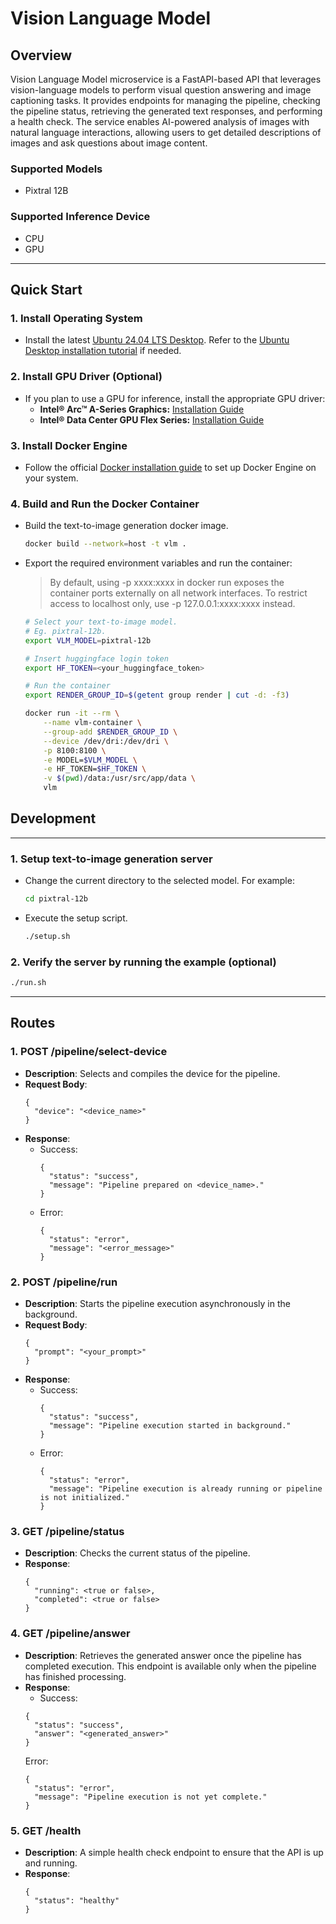 # Vision Language Model

## Overview
Vision Language Model microservice is a FastAPI-based API that leverages vision-language models to perform visual question answering and image captioning tasks. 
It provides endpoints for managing the pipeline, checking the pipeline status, retrieving the generated text responses, and performing a health check. The service enables AI-powered analysis of images with natural language interactions, allowing users to get detailed descriptions of images and ask questions about image content.

### Supported Models
* Pixtral 12B

### Supported Inference Device
* CPU
* GPU

---

## Quick Start

### 1. Install Operating System
- Install the latest [Ubuntu 24.04 LTS Desktop](https://releases.ubuntu.com/jammy/). Refer to the [Ubuntu Desktop installation tutorial](https://ubuntu.com/tutorials/install-ubuntu-desktop#1-overview) if needed.

### 2. Install GPU Driver (Optional)
- If you plan to use a GPU for inference, install the appropriate GPU driver:
  - **Intel® Arc™ A-Series Graphics:** [Installation Guide](https://github.com/intel/edge-developer-kit-reference-scripts/tree/main/gpu/arc/dg2)
  - **Intel® Data Center GPU Flex Series:** [Installation Guide](https://github.com/intel/edge-developer-kit-reference-scripts/tree/main/gpu/flex/ats)

### 3. Install Docker Engine
- Follow the official [Docker installation guide](https://docs.docker.com/engine/install/) to set up Docker Engine on your system.

### 4. Build and Run the Docker Container
- Build the text-to-image generation docker image.
  ```bash
  docker build --network=host -t vlm .
  ```
- Export the required environment variables and run the container:
  > By default, using -p xxxx:xxxx in docker run exposes the container ports externally on all network interfaces. To restrict access to localhost only, use -p 127.0.0.1:xxxx:xxxx instead.
  ```bash
  # Select your text-to-image model.
  # Eg. pixtral-12b.
  export VLM_MODEL=pixtral-12b
  
  # Insert huggingface login token
  export HF_TOKEN=<your_huggingface_token>
  
  # Run the container  
  export RENDER_GROUP_ID=$(getent group render | cut -d: -f3)
  
  docker run -it --rm \
      --name vlm-container \
      --group-add $RENDER_GROUP_ID \
      --device /dev/dri:/dev/dri \
      -p 8100:8100 \
      -e MODEL=$VLM_MODEL \
      -e HF_TOKEN=$HF_TOKEN \
      -v $(pwd)/data:/usr/src/app/data \
      vlm
  ```


## Development

---

### 1. Setup text-to-image generation server  

- Change the current directory to the selected model. For example:
  ```bash
  cd pixtral-12b
  ```

- Execute the setup script.
  ```bash
  ./setup.sh
  ```

### 2. Verify the server by running the example (optional)
```bash
./run.sh
```

___

## Routes

### 1. **POST /pipeline/select-device**
   - **Description**: Selects and compiles the device for the pipeline.
   - **Request Body**: 
     ```
     {
       "device": "<device_name>"
     }
     ```
   - **Response**:
     - Success:
       ```
       {
         "status": "success",
         "message": "Pipeline prepared on <device_name>."
       }
       ```
     - Error:
       ```
       {
         "status": "error",
         "message": "<error_message>"
       }
       ```

### 2. **POST /pipeline/run**
   - **Description**: Starts the pipeline execution asynchronously in the background.
   - **Request Body**: 
     ```
     {
       "prompt": "<your_prompt>"
     }
     ```
   - **Response**:
     - Success:
       ```
       {
         "status": "success",
         "message": "Pipeline execution started in background."
       }
       ```
     - Error:
       ```
       {
         "status": "error",
         "message": "Pipeline execution is already running or pipeline is not initialized."
       }
       ```

### 3. **GET /pipeline/status**
   - **Description**: Checks the current status of the pipeline.
   - **Response**:
     ```
     {
       "running": <true or false>,
       "completed": <true or false>
     }
     ```

### 4. **GET /pipeline/answer**
   - **Description**: Retrieves the generated answer once the pipeline has completed execution. This endpoint is available only when the pipeline has finished processing.
   - **Response**:
     - Success:
     ```
     {
       "status": "success",
       "answer": "<generated_answer>"
     }
     ```
     Error:
     ```
     {
       "status": "error",
       "message": "Pipeline execution is not yet complete."
     }
     ```

### 5. **GET /health**
   - **Description**: A simple health check endpoint to ensure that the API is up and running.
   - **Response**:
     ```
     {
       "status": "healthy"
     }
     ```
     
